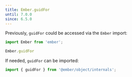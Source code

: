 ```yaml
---
title: Ember.guidFor
until: 7.0.0
since: 6.5.0
---
```



Previously, `guidFor` could be accessed via the `Ember` import:
```js
import Ember from 'ember';

Ember.guidFor
```

If needed, `guidFor` can be imported:
```js
import { guidFor } from '@ember/object/internals';
```
